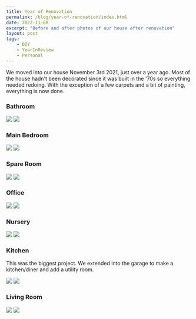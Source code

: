 ```yaml
---
title: Year of Renovation
permalink: /blog/year-of-renovation/index.html
date: 2022-11-08
excerpt: "Before and after photos of our house after renovation"
layout: post
tags:
    - DIY
    - YearInReview
    - Personal
---
```


We moved into our house November 3rd 2021, just over a year ago. Most of the house hadn't been decorated since it was built in the '70s so everything needed redoing. With the exception of a few carpets and a bit of painting, everything is now done.

### Bathroom

<img src="https://rknightuk.s3.amazonaws.com/site/house/bathroom_before.jpg">

<img src="https://rknightuk.s3.amazonaws.com/site/house/bathroom_after.jpg">

### Main Bedroom

<img src="https://rknightuk.s3.amazonaws.com/site/house/main_bedroom_before.jpg">

<img src="https://rknightuk.s3.amazonaws.com/site/house/main_bedroom_after.jpg">

### Spare Room

<img src="https://rknightuk.s3.amazonaws.com/site/house/spare_before.jpg">

<img src="https://rknightuk.s3.amazonaws.com/site/house/spare_after.jpg">

### Office

<img src="https://rknightuk.s3.amazonaws.com/site/house/office_before.jpg">

<img src="https://rknightuk.s3.amazonaws.com/site/house/office_after.jpg">

### Nursery

<img src="https://rknightuk.s3.amazonaws.com/site/house/nursery_before.jpg">

<img src="https://rknightuk.s3.amazonaws.com/site/house/nursery_after.jpg">

### Kitchen

This was the biggest project. We extended into the garage to make a kitchen/diner and add a utility room.

<img src="https://rknightuk.s3.amazonaws.com/site/house/kitchen_before.jpg">

<img src="https://rknightuk.s3.amazonaws.com/site/house/kitchen_after.jpg">

### Living Room

<img src="https://rknightuk.s3.amazonaws.com/site/house/lounge_before.jpg">

<img src="https://rknightuk.s3.amazonaws.com/site/house/lounge_after.jpg">
